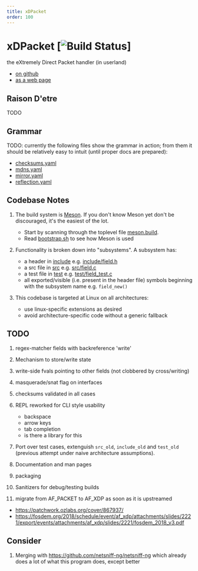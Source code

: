 ```yaml
---
title: xDPacket
order: 100
---
```


# xDPacket [![Build Status](https://travis-ci.org/siriobalmelli/xdpacket.svg?branch=master)]

the eXtremely Direct Packet handler (in userland)

- [on github](https://github.com/siriobalmelli/xdpacket)
- [as a web page](https://siriobalmelli.github.io/xdpacket/)

## Raison D'etre

TODO

## Grammar

TODO: currently the following files show the grammar in action;
from them it should be relatively easy to intuit (until proper docs are prepared):

- [checksums.yaml](docs/checksums.yaml)
- [mdns.yaml](docs/mdns.yaml)
- [mirror.yaml](docs/mirror.yaml)
- [reflection.yaml](docs/reflection.yaml)

## Codebase Notes

1. The build system is [Meson](https://mesonbuild.com/index.html).
If you don't know Meson yet don't be discouraged, it's the easiest of the lot.
    - Start by scanning through the toplevel file [meson.build]().
    - Read [bootstrap.sh]() to see how Meson is used

1. Functionality is broken down into "subsystems". A subsystem has:
    - a header in [include]() e.g. [include/field.h]()
    - a src file in [src]() e.g. [src/field.c]()
    - a test file in [test]() e.g. [test/field_test.c]()
    - all exported/visible (i.e. present in the header file) symbols
      beginning with the subsystem name e.g. `field_new()`

1. This codebase is targeted at Linux on all architectures:
    - use linux-specific extensions as desired
    - avoid architecture-specific code without a generic fallback

## TODO

1. regex-matcher fields with backreference 'write'

1. Mechanism to store/write state

1. write-side fvals pointing to other fields (not clobbered by cross/writing)

1. masquerade/snat flag on interfaces

1. checksums validated in all cases

1. REPL reworked for CLI style usability
    - backspace
    - arrow keys
    - tab completion
    - is there a library for this

1. Port over test cases, extenguish `src_old`, `include_old` and `test_old`
    (previous attempt under naive architecture assumptions).

1. Documentation and man pages

1. packaging

1. Sanitizers for debug/testing builds

1. migrate from AF_PACKET to AF_XDP as soon as it is upstreamed
  - <https://patchwork.ozlabs.org/cover/867937/>
  - <https://fosdem.org/2018/schedule/event/af_xdp/attachments/slides/2221/export/events/attachments/af_xdp/slides/2221/fosdem_2018_v3.pdf>

## Consider

1. Merging with <https://github.com/netsniff-ng/netsniff-ng> which already
  does a lot of what this program does, except better
